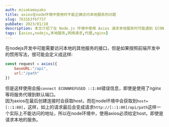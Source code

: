 ```yaml
---
auth: misakamayako
title: axios在node环境中使用时不能正确访问本地服务的问题
slug: 7631b3f6f737
pubDate: 2023/01/10
description: 本文介绍了在 Node.js 环境中使用 Axios 请求本地服务时可能遇到 ECONNREFUSED ::1:80 错误的原因，并解释了为何需要显式指定 host 来避免请求失败的问题。
tags: [axios,nodejs,本地服务,网络请求,代理,nginx]
---
```

在nodejs开发中可能需要访问本地的其他服务的接口，但是如果按照前端开发中的惯用写法，很可能会定义成这样:
```javascript
const request = axios({
	baseURL:"/api",
    url:"/path"
})
```
但是这样使用会报`connect ECONNREFUSED ::1:80`错误信息，即使是使用了nginx等将服务代理到默认端口。  
因为axios在最后创建连接时会获取host，而在node环境中会获取到`host=[::1:80]`，这样，如上的请求最后会变成请求`http://[::1:80]/api/path`这样一个实际上不能访问的地址，所以在node环境中，使用axios必须给定host，即使是请求本地的服务。


